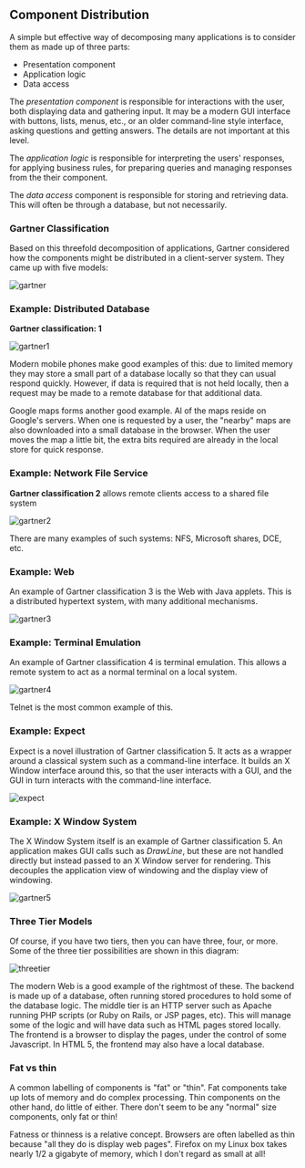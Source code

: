 ## Component Distribution

A simple but effective way of decomposing many applications is to consider them as made up of three parts:

* Presentation component
* Application logic
* Data access 

The *presentation component* is responsible for interactions with the user, both displaying data and gathering input. It may be a modern GUI interface with buttons, lists, menus, etc., or an older command-line style interface, asking questions and getting answers. The details are not important at this level.

The *application logic* is responsible for interpreting the users' responses, for applying business rules, for preparing queries and managing responses from the their component.

The *data access* component is responsible for storing and retrieving data. This will often be through a database, but not necessarily. 


### Gartner Classification

Based on this threefold decomposition of applications, Gartner considered how the components might be distributed in a client-server system. They came up with five models:

![gartner](../assets/gartner.gif)

    
### Example: Distributed Database

**Gartner classification: 1**

![gartner1](../assets/gartner1.gif)

Modern mobile phones make good examples of this: due to limited memory they may store a small part of a database locally so that they can usual respond quickly. However, if data is required that is not held locally, then a request may be made to a remote database for that additional data.

Google maps forms another good example. Al of the maps reside on Google's servers. When one is requested by a user, the "nearby" maps are also downloaded into a small database in the browser. When the user moves the map a little bit, the extra bits required are already in the local store for quick response. 

### Example: Network File Service

**Gartner classification 2** allows remote clients access to a shared file system 

![gartner2](../assets/gartner2.gif)

There are many examples of such systems: NFS, Microsoft shares, DCE, etc.


### Example: Web

An example of Gartner classification 3 is the Web with Java applets. This is a distributed hypertext system, with many additional mechanisms.

![gartner3](../assets/gartner3.gif)


### Example: Terminal Emulation

An example of Gartner classification 4 is terminal emulation. This allows a remote system to act as a normal terminal on a local system. 

![gartner4](../assets/gartner4.gif)

Telnet is the most common example of this. 

### Example: Expect

Expect is a novel illustration of Gartner classification 5. It acts as a wrapper around a classical system such as a command-line interface. It builds an X Window interface around this, so that the user interacts with a GUI, and the GUI in turn interacts with the command-line interface.

![expect](../assets/expect.gif)


### Example: X Window System

The X Window System itself is an example of Gartner classification 5. An application makes GUI calls such as *DrawLine*, but these are not handled directly but instead passed to an X Window server for rendering. This decouples the application view of windowing and the display view of windowing.

![gartner5](../assets/gartner5.gif)

### Three Tier Models

Of course, if you have two tiers, then you can have three, four, or more. Some of the three tier possibilities are shown in this diagram: 

![threetier](../assets/threetier.gif)

The modern Web is a good example of the rightmost of these. The backend is made up of a database, often running stored procedures to hold some of the database logic. The middle tier is an HTTP server such as Apache running PHP scripts (or Ruby on Rails, or JSP pages, etc). This will manage some of the logic and will have data such as HTML pages stored locally. The frontend is a browser to display the pages, under the control of some Javascript. In HTML 5, the frontend may also have a local database. 

### Fat vs thin

A common labelling of components is "fat" or "thin". Fat components take up lots of memory and do complex processing. Thin components on the other hand, do little of either. There don't seem to be any "normal" size components, only fat or thin!

Fatness or thinness is a relative concept. Browsers are often labelled as thin because "all they do is display web pages". Firefox on my Linux box takes nearly 1/2 a gigabyte of memory, which I don't regard as small at all! 
